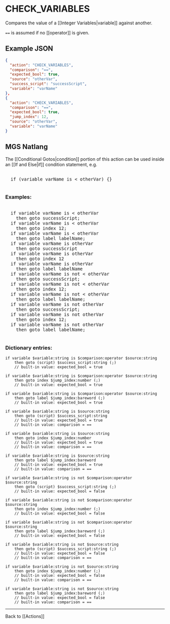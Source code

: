 # CHECK_VARIABLES

Compares the value of a [[Integer Variables|variable]] against another.

`==` is assumed if no [[operator]] is given.

## Example JSON

```json
{
  "action": "CHECK_VARIABLES",
  "comparison": "==",
  "expected_bool": true,
  "source": "otherVar",
  "success_script": "successScript",
  "variable": "varName"
},
{
  "action": "CHECK_VARIABLES",
  "comparison": "==",
  "expected_bool": true,
  "jump_index": 12,
  "source": "otherVar",
  "variable": "varName"
}
```

## MGS Natlang

The [[Conditional Gotos|condition]] portion of this action can be used inside an [[If and Else|if]] condition statement, e.g.

<pre class="HyperMD-codeblock mgs">

  <span class="control">if</span> <span class="bracket">(</span><span class="sigil">variable</span> <span class="string">varName</span> <span class="operator">is</span> <span class="operator"><</span> <span class="string">otherVar</span><span class="bracket">)</span> <span class="bracket">{</span><span class="bracket">}</span>

</pre>

### Examples:

<pre class="HyperMD-codeblock mgs">

  <span class="control">if</span> <span class="sigil">variable</span> <span class="string">varName</span> <span class="operator">is</span> <span class="operator"><</span> <span class="string">otherVar</span>
    <span class="control">then</span> <span class="control">goto</span> <span class="script">successScript</span><span class="terminator">;</span>
  <span class="control">if</span> <span class="sigil">variable</span> <span class="string">varName</span> <span class="operator">is</span> <span class="operator"><</span> <span class="string">otherVar</span>
    <span class="control">then</span> <span class="control">goto</span> <span class="sigil">index</span> <span class="number">12</span><span class="terminator">;</span>
  <span class="control">if</span> <span class="sigil">variable</span> <span class="string">varName</span> <span class="operator">is</span> <span class="operator"><</span> <span class="string">otherVar</span>
    <span class="control">then</span> <span class="control">goto</span> <span class="sigil">label</span> <span class="string">labelName</span><span class="terminator">;</span>
  <span class="control">if</span> <span class="sigil">variable</span> <span class="string">varName</span> <span class="operator">is</span> <span class="string">otherVar</span>
    <span class="control">then</span> <span class="control">goto</span> <span class="script">successScript</span>
  <span class="control">if</span> <span class="sigil">variable</span> <span class="string">varName</span> <span class="operator">is</span> <span class="string">otherVar</span>
    <span class="control">then</span> <span class="control">goto</span> <span class="sigil">index</span> <span class="number">12</span>
  <span class="control">if</span> <span class="sigil">variable</span> <span class="string">varName</span> <span class="operator">is</span> <span class="string">otherVar</span>
    <span class="control">then</span> <span class="control">goto</span> <span class="sigil">label</span> <span class="string">labelName</span>
  <span class="control">if</span> <span class="sigil">variable</span> <span class="string">varName</span> <span class="operator">is</span> <span class="operator">not</span> <span class="operator"><</span> <span class="string">otherVar</span>
    <span class="control">then</span> <span class="control">goto</span> <span class="script">successScript</span><span class="terminator">;</span>
  <span class="control">if</span> <span class="sigil">variable</span> <span class="string">varName</span> <span class="operator">is</span> <span class="operator">not</span> <span class="operator"><</span> <span class="string">otherVar</span>
    <span class="control">then</span> <span class="control">goto</span> <span class="sigil">index</span> <span class="number">12</span><span class="terminator">;</span>
  <span class="control">if</span> <span class="sigil">variable</span> <span class="string">varName</span> <span class="operator">is</span> <span class="operator">not</span> <span class="operator"><</span> <span class="string">otherVar</span>
    <span class="control">then</span> <span class="control">goto</span> <span class="sigil">label</span> <span class="string">labelName</span><span class="terminator">;</span>
  <span class="control">if</span> <span class="sigil">variable</span> <span class="string">varName</span> <span class="operator">is</span> <span class="operator">not</span> <span class="string">otherVar</span>
    <span class="control">then</span> <span class="control">goto</span> <span class="script">successScript</span><span class="terminator">;</span>
  <span class="control">if</span> <span class="sigil">variable</span> <span class="string">varName</span> <span class="operator">is</span> <span class="operator">not</span> <span class="string">otherVar</span>
    <span class="control">then</span> <span class="control">goto</span> <span class="sigil">index</span> <span class="number">12</span><span class="terminator">;</span>
  <span class="control">if</span> <span class="sigil">variable</span> <span class="string">varName</span> <span class="operator">is</span> <span class="operator">not</span> <span class="string">otherVar</span>
    <span class="control">then</span> <span class="control">goto</span> <span class="sigil">label</span> <span class="string">labelName</span><span class="terminator">;</span>

</pre>

### Dictionary entries:

```
if variable $variable:string is $comparison:operator $source:string
    then goto (script) $success_script:string (;)
	// built-in value: expected_bool = true

if variable $variable:string is $comparison:operator $source:string
    then goto index $jump_index:number (;)
	// built-in value: expected_bool = true

if variable $variable:string is $comparison:operator $source:string
    then goto label $jump_index:bareword (;)
	// built-in value: expected_bool = true

if variable $variable:string is $source:string
    then goto (script) $success_script:string
	// built-in value: expected_bool = true
	// built-in value: comparison = ==

if variable $variable:string is $source:string
    then goto index $jump_index:number
	// built-in value: expected_bool = true
	// built-in value: comparison = ==

if variable $variable:string is $source:string
    then goto label $jump_index:bareword
	// built-in value: expected_bool = true
	// built-in value: comparison = ==

if variable $variable:string is not $comparison:operator $source:string
    then goto (script) $success_script:string (;)
	// built-in value: expected_bool = false

if variable $variable:string is not $comparison:operator $source:string
    then goto index $jump_index:number (;)
	// built-in value: expected_bool = false

if variable $variable:string is not $comparison:operator $source:string
    then goto label $jump_index:bareword (;)
	// built-in value: expected_bool = false

if variable $variable:string is not $source:string
    then goto (script) $success_script:string (;)
	// built-in value: expected_bool = false
	// built-in value: comparison = ==

if variable $variable:string is not $source:string
    then goto index $jump_index:number (;)
	// built-in value: expected_bool = false
	// built-in value: comparison = ==

if variable $variable:string is not $source:string
    then goto label $jump_index:bareword (;)
	// built-in value: expected_bool = false
	// built-in value: comparison = ==
```

---

Back to [[Actions]]
